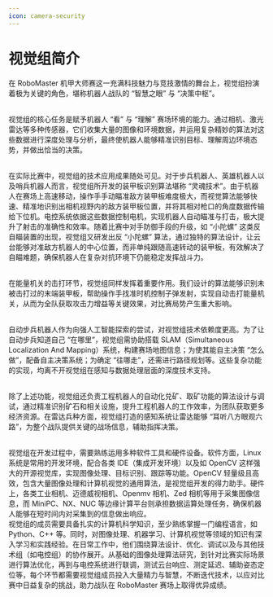 ```yaml
---
icon: camera-security
---
```


# 视觉组简介

在 RoboMaster 机甲大师赛这一充满科技魅力与竞技激情的舞台上，视觉组扮演着极为关键的角色，堪称机器人战队的 “智慧之眼” 与 “决策中枢”。​

\
视觉组的核心任务是赋予机器人 “看” 与 “理解” 赛场环境的能力。通过相机、激光雷达等多种传感器，它们收集大量的图像和环境数据，并运用复杂精妙的算法对这些数据进行深度处理与分析，最终使机器人能够精准识别目标、理解周边环境态势，并做出恰当的决策。​

\
在实际比赛中，视觉组的技术应用成果随处可见。对于步兵机器人、英雄机器人以及哨兵机器人而言，视觉组所开发的装甲板识别算法堪称 “灵魂技术”。由于机器人在赛场上高速移动，操作手手动瞄准敌方装甲板难度极大，而视觉算法能够快速、精准地识别出相机视野内的敌方装甲板位置，并将其相对枪口的角度数据传输给下位机。电控系统依据这些数据控制电机，实现机器人自动瞄准与打击，极大提升了射击的准确性和效率。随着比赛中对手防御手段的升级，如 “小陀螺” 这类反自瞄装置的出现，视觉组又研发出反 “小陀螺” 算法，通过独特的算法设计，让云台能够对准敌方机器人的中心位置，而非单纯跟随高速转动的装甲板，有效解决了自瞄难题，确保机器人在复杂对抗环境下仍能稳定发挥战斗力。​

\
在能量机关的击打环节，视觉组同样发挥着重要作用。我们设计的算法能够识别未被击打过的末端装甲板，帮助操作手找准时机控制子弹发射，实现自动击打能量机关，从而为全队获取攻击力增益等关键效果，对比赛局势产生重大影响。​

\
自动步兵机器人作为向强人工智能探索的尝试，对视觉组技术依赖度更高。为了让自动步兵知道自己 “在哪里”，视觉组需协助搭载 SLAM（Simultaneous Localization And Mapping）系统，构建赛场地图信息；为使其能自主决策 “怎么做”，配备自主决策系统；为确定 “往哪走”，还需进行路径规划等。这些复杂功能的实现，均离不开视觉组在感知与数据处理层面的深度技术支持。​

\
除了上述功能，视觉组还负责工程机器人的自动化兑矿、取矿功能的算法设计与调试，通过精准识别矿石和相关设施，提升工程机器人的工作效率，为团队获取更多经济资源。在雷达兵种方面，视觉组打造的感知系统让雷达能够 “耳听八方眼观六路”，为整个战队提供关键的战场信息，辅助指挥决策。​

\
视觉组在开发过程中，需要熟练运用多种软件工具和硬件设备。软件方面，Linux 系统是常用的开发环境，配合各类 IDE（集成开发环境）以及如 OpenCV 这样强大的开源视觉库，实现图像处理、目标识别、跟踪等功能。OpenCV 轻量级且高效，包含大量图像处理和计算机视觉的通用算法，是视觉组开发的得力助手。硬件上，各类工业相机、迈德威视相机、Openmv 相机、Zed 相机等用于采集图像信息，而 MiniPC、NX、NUC 等边缘计算平台则承担数据运算处理任务，确保机器人能够在短时间内对采集到的信息做出响应。​\
视觉组的成员需要具备扎实的计算机科学知识，至少熟练掌握一门编程语言，如 Python、C++ 等。同时，对图像处理、机器学习、计算机视觉等领域的知识有深入学习和实践经验。在日常工作中，他们围绕算法设计、优化、调试以及与其他技术组（如电控组）的协作展开。从基础的图像处理算法研究，到针对比赛实际场景进行算法优化，再到与电控系统进行联调，测试云台响应、测定延迟、辅助姿态定位等，每个环节都需要视觉组成员投入大量精力与智慧，不断迭代技术，以应对比赛中日益复杂的挑战，助力战队在 RoboMaster 赛场上取得优异成绩。
